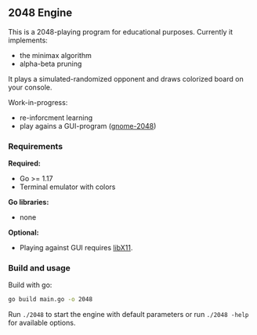 
## 2048 Engine

This is a 2048-playing program for educational purposes. Currently it implements:
* the minimax algorithm
* alpha-beta pruning

It plays a simulated-randomized opponent and draws colorized board on your console.

Work-in-progress:
* re-inforcment learning
* play agains a GUI-program ([gnome-2048](https://github.com/GNOME/gnome-2048))

### Requirements
**Required:**
* Go >= 1.17
* Terminal emulator with colors

**Go libraries:**
* none

**Optional:**
* Playing against GUI requires [libX11](https://gitlab.freedesktop.org/xorg/lib/libx11).

### Build and usage
Build with go:
```sh
go build main.go -o 2048
```

Run `./2048` to start the engine with default parameters or run `./2048 -help` for available options.
